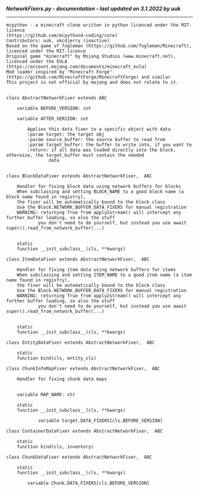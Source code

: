 ***NetworkFixers.py - documentation - last updated on 3.1.2022 by uuk***
___

    mcpython - a minecraft clone written in python licenced under the MIT-licence 
    (https://github.com/mcpython4-coding/core)
    Contributors: uuk, xkcdjerry (inactive)
    Based on the game of fogleman (https://github.com/fogleman/Minecraft), licenced under the MIT-licence
    Original game "minecraft" by Mojang Studios (www.minecraft.net), licenced under the EULA
    (https://account.mojang.com/documents/minecraft_eula)
    Mod loader inspired by "Minecraft Forge" (https://github.com/MinecraftForge/MinecraftForge) and similar
    This project is not official by mojang and does not relate to it.


    class AbstractNetworkFixer extends ABC

        variable BEFORE_VERSION: int

        variable AFTER_VERSION: int
            
            Applies this data fixer to a specific object with data
            :param target: the target obj
            :param source_buffer: the source buffer to read from
            :param target_buffer: the buffer to write into, if you want to
            :return: if all data was loaded directly into the block, otherwise, the target_buffer must contain the needed
                    data


    class BlockDataFixer extends AbstractNetworkFixer,  ABC
        
        Handler for fixing block data using network buffers for blocks
        When subclassing and setting BLOCK_NAME to a good block name (a block name found in registry),
        the fixer will be automatically bound to the block class
        Use the Block.NETWORK_BUFFER_DATA_FIXERS for manual registration
        WARNING: returning True from apply2stream() will intercept any further buffer loading, so also the stuff
                you don't need to do yourself, but instead you use await super().read_from_network_buffer(...)


        static
        function __init_subclass__(cls, **kwargs)

    class ItemDataFixer extends AbstractNetworkFixer,  ABC
        
        Handler for fixing item data using network buffers for items
        When subclassing and setting ITEM_NAME to a good item name (a item name found in registry),
        the fixer will be automatically bound to the block class
        Use the Block.NETWORK_BUFFER_DATA_FIXERS for manual registration
        WARNING: returning True from apply2stream() will intercept any further buffer loading, so also the stuff
                you don't need to do yourself, but instead you use await super().read_from_network_buffer(...)


        static
        function __init_subclass__(cls, **kwargs)

    class EntityDataFixer extends AbstractNetworkFixer,  ABC

        static
        function bind(cls, entity_cls)

    class ChunkInfoMapFixer extends AbstractNetworkFixer,  ABC
        
        Handler for fixing chunk data maps


        variable MAP_NAME: str

        static
        function __init_subclass__(cls, **kwargs)

                variable target.DATA_FIXERS[cls.BEFORE_VERSION]

    class ContainerDataFixer extends AbstractNetworkFixer,  ABC

        static
        function bind(cls, inventory)

    class ChunkDataFixer extends AbstractNetworkFixer,  ABC

        static
        function __init_subclass__(cls, **kwargs)

            variable Chunk.DATA_FIXERS[cls.BEFORE_VERSION]